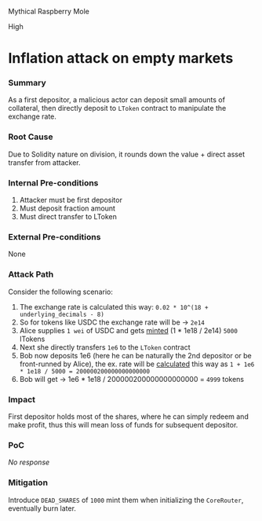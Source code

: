 Mythical Raspberry Mole

High

# Inflation attack on empty markets

### Summary

As a first depositor, a malicious actor can deposit small amounts of collateral, then directly deposit to `LToken` contract to manipulate the exchange rate.

### Root Cause

Due to Solidity nature on division, it rounds down the value + direct asset transfer from attacker.

### Internal Pre-conditions

1. Attacker must be first depositor
2. Must deposit fraction amount
3. Must direct transfer to LToken

### External Pre-conditions

None

### Attack Path

Consider the following scenario:

1. The exchange rate is calculated this way: `0.02 * 10^(18 + underlying_decimals - 8)`
2. So for tokens like USDC the exchange rate will be -> `2e14`
3. Alice supplies `1 wei` of USDC and gets [minted](https://github.com/sherlock-audit/2025-05-lend-audit-contest/blob/3c97677544cf993c9f7be18d423bd3b5e5a62dd9/Lend-V2/src/LayerZero/CoreRouter.sol#L80) (1 * 1e18 / 2e14) `5000` lTokens
4. Next she directly transfers `1e6` to the `LToken` contract 
5. Bob now deposits 1e6 (here he can be naturally the 2nd depositor or be front-runned by Alice), the ex. rate will be [calculated](https://github.com/sherlock-audit/2025-05-lend-audit-contest/blob/3c97677544cf993c9f7be18d423bd3b5e5a62dd9/Lend-V2/src/LToken.sol#L290-L307) this way as `1 + 1e6 * 1e18 / 5000 = 200000200000000000000`
6. Bob will get -> 1e6 * 1e18 / 200000200000000000000 = `4999` tokens

### Impact

First depositor holds most of the shares, where he can simply redeem and make profit, thus this will mean loss of funds for subsequent depositor.

### PoC

_No response_

### Mitigation

Introduce `DEAD_SHARES` of `1000` mint them when initializing the `CoreRouter`, eventually burn later.